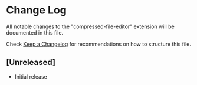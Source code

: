 # Change Log

All notable changes to the "compressed-file-editor" extension will be documented in this file.

Check [Keep a Changelog](http://keepachangelog.com/) for recommendations on how to structure this file.

## [Unreleased]

- Initial release